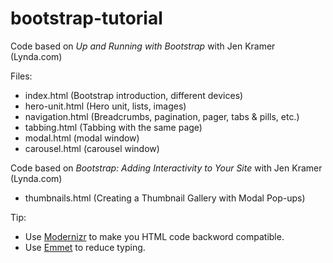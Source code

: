 bootstrap-tutorial
==================

Code based on _Up and Running with Bootstrap_ with Jen Kramer (Lynda.com)

Files:

- index.html (Bootstrap introduction, different devices)
- hero-unit.html (Hero unit, lists, images)
- navigation.html (Breadcrumbs, pagination, pager, tabs & pills, etc.)
- tabbing.html (Tabbing with the same page)
- modal.html (modal window)
- carousel.html (carousel window)


Code based on _Bootstrap: Adding Interactivity to Your Site_ with Jen Kramer (Lynda.com)

- thumbnails.html (Creating a Thumbnail Gallery with Modal Pop-ups)

Tip: 
- Use [Modernizr](http://modernizr.com/) to make you HTML code backword compatible.
- Use [Emmet](http://emmet.io/) to reduce typing.
